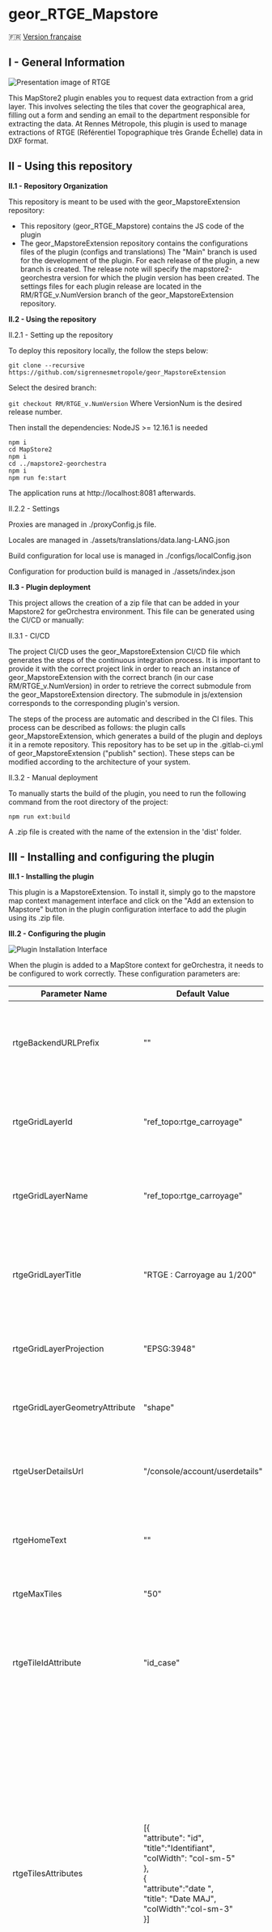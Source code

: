 # geor_RTGE_Mapstore

:fr: [Version française](https://github.com/sigrennesmetropole/geor_RTGE_Mapstore/blob/main/docs/README_FR.MD)

## I - General Information

![Presentation image of RTGE](docs/images/RTGE_Documentation_home.png "Welcome inside RTGE Plugin for MapStore")

This MapStore2 plugin enables you to request data extraction from a grid layer. This involves selecting the tiles that cover the geographical area, filling out a form and sending an email to the department responsible for extracting the data.
At Rennes Métropole, this plugin is used to manage extractions of RTGE (Référentiel Topographique très Grande Échelle) data in DXF format.


## II - Using this repository
**II.1 - Repository Organization**

This repository is meant to be used with the geor_MapstoreExtension repository:
- This repository (geor_RTGE_Mapstore) contains the JS code of the plugin
- The geor_MapstoreExtension repository contains the configurations files of the plugin (configs and translations)
The "Main" branch is used for the development of the plugin. For each release of the plugin, a new branch is created. The release note will specify the mapstore2-georchestra version for which the plugin version has been created.
The settings files for each plugin release are located in the RM/RTGE_v.NumVersion branch of the geor_MapstoreExtension repository.

**II.2 - Using the repository**

II.2.1 - Setting up the repository

To deploy this repository locally, the follow the steps below:

`git clone --recursive https://github.com/sigrennesmetropole/geor_MapstoreExtension`

Select the desired branch: 

`git checkout RM/RTGE_v.NumVersion`
Where VersionNum is the desired release number. 

Then install the dependencies:
NodeJS >= 12.16.1 is needed
```
npm i
cd MapStore2
npm i
cd ../mapstore2-georchestra
npm i
npm run fe:start
```
The application runs at http://localhost:8081 afterwards.

II.2.2 - Settings

Proxies are managed in ./proxyConfig.js file.

Locales are managed in ./assets/translations/data.lang-LANG.json

Build configuration for local use is managed in ./configs/localConfig.json

Configuration for production build is managed in ./assets/index.json

**II.3 - Plugin deployment**

This project allows the creation of a zip file that can be added in your Mapstore2 for geOrchestra environment. This file can be generated using the CI/CD or manually:

II.3.1 - CI/CD

The project CI/CD uses the geor_MapstoreExtension CI/CD file which generates the steps of the continuous integration process. It is important to provide it with the correct project link in order to reach an instance of geor_MapstoreExtension with the correct branch (in our case RM/RTGE_v.NumVersion) in order to retrieve the correct submodule from the geor_MapstoreExtension directory. The submodule in js/extension corresponds to the corresponding plugin's version.

The steps of the process are automatic and described in the CI files. This process can be described as follows: the plugin calls geor_MapstoreExtension, which generates a build of the plugin and deploys it in a remote repository. This repository has to be set up in the .gitlab-ci.yml of geor_MapstoreExtension ("publish" section). These steps can be modified according to the architecture of your system.


II.3.2 - Manual deployment

To manually starts the build of the plugin, you need to run the following command from the root directory of the project:

`npm run ext:build`

A .zip file is created with the name of the extension in the 'dist' folder.

## III - Installing and configuring the plugin
**III.1 - Installing the plugin**

This plugin is a MapstoreExtension. To install it, simply go to the mapstore map context management interface and click on the "Add an extension to Mapstore" button in the plugin configuration interface to add the plugin using its .zip file.

**III.2 - Configuring the plugin**

![Plugin Installation Interface](docs/images/RTGE_Documentation_3_2.png "Plugin Installation Interface")

When the plugin is added to a MapStore context for geOrchestra, it needs to be configured to work correctly. These configuration parameters are:

| Parameter Name | Default Value | Description |
| ---      | ---      | ---      |
| rtgeBackendURLPrefix | "" | Link to the back-end used by the plugin. This plugin currently works without a backend. |
| rtgeGridLayerId | "ref_topo:rtge_carroyage" | ID, in the map context, of the grid layer used to select data extraction zones. |
| rtgeGridLayerName | "ref_topo:rtge_carroyage" | Name, in the map context, of the grid layer used to select data extraction zones. |
| rtgeGridLayerTitle | "RTGE : Carroyage au 1/200" | Title, in the map context, gaved to the grid layer used to select the data extraction zones. |
| rtgeGridLayerProjection | "EPSG:3948" | EPSG code of the native projection system used by the grid layer. |
| rtgeGridLayerGeometryAttribute | "shape" | Name of the attribute of the grid layer containing the tile geometry. |
| rtgeUserDetailsUrl | "/console/account/userdetails" | Link to retrieve the logged-in user's information to pre-fill the form. |
| rtgeHomeText | "" | Text (HTML) that is displayed on the home tab of the RTGE plugin. |
| rtgeMaxTiles | "50" | Maximum number of tiles that can be selected. |
| rtgeTileIdAttribute | "id_case" | Name of the attribute field containing the tiles Ids. These ids are sent as a text list in the extraction request email. |
| rtgeTilesAttributes | [{<br>"attribute": "id",<br>"title":"Identifiant",<br>"colWidth": "col-sm-5"<br>},<br>{<br>"attribute":"date ",<br>"title": "Date MAJ",<br>"colWidth":"col-sm-3"<br>}] | List of attributes that will be displayed in the table of selected tiles. For each attribute :<br>-	Attribute : name of the attribute to display<br>-	Title : alias to be displayed in the column header<br>-	colWidth : column width value in the form "col-sm-X" where X is the desired width value.<br>It is recommended that the sum of the column width values does not exceed 12.|

The plugin is optimised for use in a map context using the EPSG:3857 projection system, and has been tested in an environment using the EPSG:3948 projection system.
